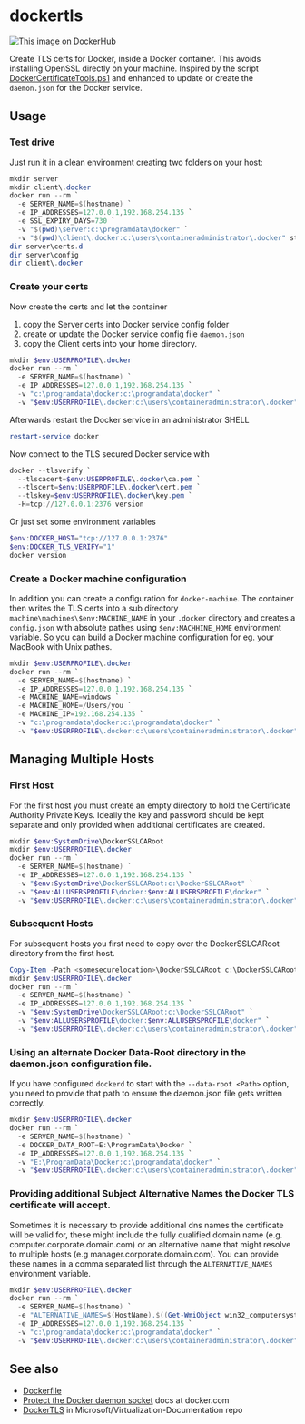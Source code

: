 # dockertls
[![This image on DockerHub](https://img.shields.io/docker/pulls/stefanscherer/dockertls-windows.svg)](https://hub.docker.com/r/stefanscherer/dockertls-windows/)

Create TLS certs for Docker, inside a Docker container. This avoids installing OpenSSL directly on your machine.
Inspired by the script [DockerCertificateTools.ps1](https://github.com/Microsoft/Virtualization-Documentation/blob/master/windows-server-container-tools/DockerTLS/DockerCertificateTools.ps1) and enhanced to update or create the `daemon.json` for the Docker service.

## Usage

### Test drive

Just run it in a clean environment creating two folders on your host:

```powershell
mkdir server
mkdir client\.docker
docker run --rm `
  -e SERVER_NAME=$(hostname) `
  -e IP_ADDRESSES=127.0.0.1,192.168.254.135 `
  -e SSL_EXPIRY_DAYS=730 `
  -v "$(pwd)\server:c:\programdata\docker" `
  -v "$(pwd)\client\.docker:c:\users\containeradministrator\.docker" stefanscherer/dockertls-windows
dir server\certs.d
dir server\config
dir client\.docker
```

### Create your certs

Now create the certs and let the container

1. copy the Server certs into Docker service config folder
2. create or update the Docker service config file `daemon.json`
3. copy the Client certs into your home directory.

```powershell
mkdir $env:USERPROFILE\.docker
docker run --rm `
  -e SERVER_NAME=$(hostname) `
  -e IP_ADDRESSES=127.0.0.1,192.168.254.135 `
  -v "c:\programdata\docker:c:\programdata\docker" `
  -v "$env:USERPROFILE\.docker:c:\users\containeradministrator\.docker" stefanscherer/dockertls-windows
```

Afterwards restart the Docker service in an administrator SHELL

```powershell
restart-service docker
```

Now connect to the TLS secured Docker service with

```powershell
docker --tlsverify `
  --tlscacert=$env:USERPROFILE\.docker\ca.pem `
  --tlscert=$env:USERPROFILE\.docker\cert.pem `
  --tlskey=$env:USERPROFILE\.docker\key.pem `
  -H=tcp://127.0.0.1:2376 version
```

Or just set some environment variables

```powershell
$env:DOCKER_HOST="tcp://127.0.0.1:2376"
$env:DOCKER_TLS_VERIFY="1"
docker version
```

### Create a Docker machine configuration

In addition you can create a configuration for `docker-machine`. The container then writes the TLS certs into a sub directory `machine\machines\$env:MACHINE_NAME` in your `.docker` directory and creates a `config.json` with absolute pathes using `$env:MACHHINE_HOME` environment variable. So you can build a Docker machine configuration for eg. your MacBook with Unix pathes.

```powershell
mkdir $env:USERPROFILE\.docker
docker run --rm `
  -e SERVER_NAME=$(hostname) `
  -e IP_ADDRESSES=127.0.0.1,192.168.254.135 `
  -e MACHINE_NAME=windows `
  -e MACHINE_HOME=/Users/you `
  -e MACHINE_IP=192.168.254.135 `
  -v "c:\programdata\docker:c:\programdata\docker" `
  -v "$env:USERPROFILE\.docker:c:\users\containeradministrator\.docker" stefanscherer/dockertls-windows
```

## Managing Multiple Hosts

### First Host

For the first host you must create an empty directory to hold the Certificate Authority Private Keys.
Ideally the key and password should be kept separate and only provided when additional certificates are created.

```powershell
mkdir $env:SystemDrive\DockerSSLCARoot
mkdir $env:USERPROFILE\.docker
docker run --rm `
  -e SERVER_NAME=$(hostname) `
  -e IP_ADDRESSES=127.0.0.1,192.168.254.135 `
  -v "$env:SystemDrive\DockerSSLCARoot:c:\DockerSSLCARoot" `
  -v "$env:ALLUSERSPROFILE\docker:$env:ALLUSERSPROFILE\docker" `
  -v "$env:USERPROFILE\.docker:c:\users\containeradministrator\.docker" stefanscherer/dockertls-windows
```

### Subsequent Hosts

For subsequent hosts you first need to copy over the DockerSSLCARoot directory from the first host.

```powershell
Copy-Item -Path <somesecurelocation>\DockerSSLCARoot c:\DockerSSLCARoot
mkdir $env:USERPROFILE\.docker
docker run --rm `
  -e SERVER_NAME=$(hostname) `
  -e IP_ADDRESSES=127.0.0.1,192.168.254.135 `
  -v "$env:SystemDrive\DockerSSLCARoot:c:\DockerSSLCARoot" `
  -v "$env:ALLUSERSPROFILE\docker:$env:ALLUSERSPROFILE\docker" `
  -v "$env:USERPROFILE\.docker:c:\users\containeradministrator\.docker" stefanscherer/dockertls-windows
```

### Using an alternate Docker Data-Root directory in the daemon.json configuration file.

If you have configured `dockerd` to start with the `--data-root <Path>` option, you need to provide that path to ensure the daemon.json file gets written correctly.

```powershell
mkdir $env:USERPROFILE\.docker
docker run --rm `
  -e SERVER_NAME=$(hostname) `
  -e DOCKER_DATA_ROOT=E:\ProgramData\Docker `
  -e IP_ADDRESSES=127.0.0.1,192.168.254.135 `
  -v "E:\ProgramData\Docker:c:\programdata\docker" `
  -v "$env:USERPROFILE\.docker:c:\users\containeradministrator\.docker" stefanscherer/dockertls-windows
```

### Providing additional Subject Alternative Names the Docker TLS certificate will accept.

Sometimes it is necessary to provide additional dns names the certificate will be valid for, these might include the fully qualified domain name (e.g. computer.corporate.domain.com) or an alternative name that might resolve to multiple hosts (e.g manager.corporate.domain.com).  You can provide these names in a comma separated list through the `ALTERNATIVE_NAMES` environment variable.

```powershell
mkdir $env:USERPROFILE\.docker
docker run --rm `
  -e SERVER_NAME=$(hostname) `
  -e "ALTERNATIVE_NAMES=$(HostName).$((Get-WmiObject win32_computersystem).Domain),manager.$((Get-WmiObject win32_computersystem).Domain)" `
  -e IP_ADDRESSES=127.0.0.1,192.168.254.135 `
  -v "c:\programdata\docker:c:\programdata\docker" `
  -v "$env:USERPROFILE\.docker:c:\users\containeradministrator\.docker" stefanscherer/dockertls-windows
```

## See also

* [Dockerfile](https://github.com/StefanScherer/dockerfiles-windows/blob/master/dockertls/Dockerfile)
* [Protect the Docker daemon socket](https://docs.docker.com/engine/security/https/) docs at docker.com
* [DockerTLS](https://github.com/Microsoft/Virtualization-Documentation/tree/master/windows-server-container-tools/DockerTLS) in Microsoft/Virtualization-Documentation repo
